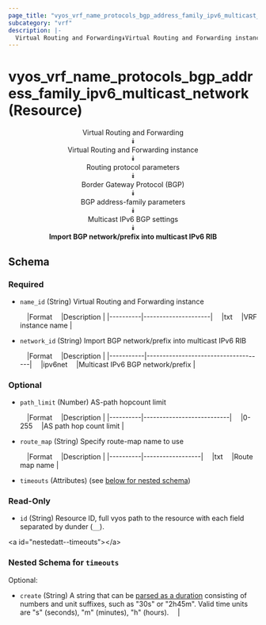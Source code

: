 ```yaml
---
page_title: "vyos_vrf_name_protocols_bgp_address_family_ipv6_multicast_network Resource - vyos"
subcategory: "vrf"
description: |- 
  Virtual Routing and Forwarding⯯Virtual Routing and Forwarding instance⯯Routing protocol parameters⯯Border Gateway Protocol (BGP)⯯BGP address-family parameters⯯Multicast IPv6 BGP settings⯯Import BGP network/prefix into multicast IPv6 RIB
---
```


# vyos_vrf_name_protocols_bgp_address_family_ipv6_multicast_network (Resource)
<center>

Virtual Routing and Forwarding  
⯯  
Virtual Routing and Forwarding instance  
⯯  
Routing protocol parameters  
⯯  
Border Gateway Protocol (BGP)  
⯯  
BGP address-family parameters  
⯯  
Multicast IPv6 BGP settings  
⯯  
**Import BGP network/prefix into multicast IPv6 RIB**


</center>

## Schema

### Required

- `name_id` (String) Virtual Routing and Forwarding instance

    &emsp;|Format  &emsp;|Description        |
    |----------|---------------------|
    &emsp;|txt     &emsp;|VRF instance name  |
- `network_id` (String) Import BGP network/prefix into multicast IPv6 RIB

    &emsp;|Format   &emsp;|Description                        |
    |-----------|-------------------------------------|
    &emsp;|ipv6net  &emsp;|Multicast IPv6 BGP network/prefix  |

### Optional

- `path_limit` (Number) AS-path hopcount limit

    &emsp;|Format  &emsp;|Description              |
    |----------|---------------------------|
    &emsp;|0-255   &emsp;|AS path hop count limit  |
- `route_map` (String) Specify route-map name to use

    &emsp;|Format  &emsp;|Description     |
    |----------|------------------|
    &emsp;|txt     &emsp;|Route map name  |
- `timeouts` (Attributes) (see [below for nested schema](#nestedatt--timeouts))

### Read-Only

- `id` (String) Resource ID, full vyos path to the resource with each field separated by dunder (`__`).

&lt;a id=&#34;nestedatt--timeouts&#34;&gt;&lt;/a&gt;
### Nested Schema for `timeouts`

Optional:

- `create` (String) A string that can be [parsed as a duration](https://pkg.go.dev/time#ParseDuration) consisting of numbers and unit suffixes, such as &#34;30s&#34; or &#34;2h45m&#34;. Valid time units are &#34;s&#34; (seconds), &#34;m&#34; (minutes), &#34;h&#34; (hours).  &emsp;|
